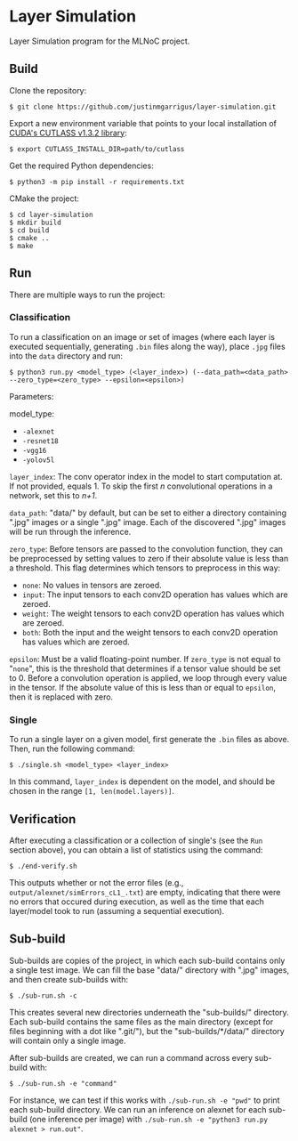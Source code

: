 # Layer Simulation 

Layer Simulation program for the MLNoC project. 

## Build 

Clone the repository: 

`$ git clone https://github.com/justinmgarrigus/layer-simulation.git`

Export a new environment variable that points to your local installation of [CUDA's CUTLASS v1.3.2 library](https://github.com/NVIDIA/cutlass/tree/v1.3.2): 

`$ export CUTLASS_INSTALL_DIR=path/to/cutlass`

Get the required Python dependencies: 

`$ python3 -m pip install -r requirements.txt`

CMake the project: 

```
$ cd layer-simulation
$ mkdir build
$ cd build
$ cmake ..
$ make
```

## Run

There are multiple ways to run the project: 

### Classification

To run a classification on an image or set of images (where each layer is executed sequentially, generating `.bin` files along the way), place `.jpg` files into the `data` directory and run: 

`$ python3 run.py <model_type> (<layer_index>) (--data_path=<data_path> --zero_type=<zero_type> --epsilon=<epsilon>)`

Parameters: 

model_type: 
* `-alexnet` 
* `-resnet18`
* `-vgg16`
* `-yolov5l`

`layer_index`: The conv operator index in the model to start computation at. If not provided, equals 1. To skip the first _n_ convolutional operations in a network, set this to _n+1_. 

`data_path`: "data/" by default, but can be set to either a directory containing ".jpg" images or a single ".jpg" image. Each of the discovered ".jpg" images will be run through the inference.

`zero_type`: Before tensors are passed to the convolution function, they can be preprocessed by setting values to zero if their absolute value is less than a threshold. This flag determines which tensors to preprocess in this way: 
* `none`: No values in tensors are zeroed.
* `input`: The input tensors to each conv2D operation has values which are zeroed.
* `weight`: The weight tensors to each conv2D operation has values which are zeroed.
* `both`: Both the input and the weight tensors to each conv2D operation has values which are zeroed.

`epsilon`: Must be a valid floating-point number. If `zero_type` is not equal to "`none`", this is the threshold that determines if a tensor value should be set to 0. Before a convolution operation is applied, we loop through every value in the tensor. If the absolute value of this is less than or equal to `epsilon`, then it is replaced with zero.

### Single

To run a single layer on a given model, first generate the `.bin` files as above. Then, run the following command: 

`$ ./single.sh <model_type> <layer_index>` 

In this command, `layer_index` is dependent on the model, and should be chosen in the range `[1, len(model.layers)]`.

## Verification 

After executing a classification or a collection of single's (see the `Run` section above), you can obtain a list of statistics using the command: 

`$ ./end-verify.sh` 

This outputs whether or not the error files (e.g., `output/alexnet/simErrors_cL1_.txt`) are empty, indicating that there were no errors that occured during execution, as well as the time that each layer/model took to run (assuming a sequential execution). 

## Sub-build

Sub-builds are copies of the project, in which each sub-build contains only a single test image. We can fill the base "data/" directory with ".jpg" images, and then create sub-builds with: 

`$ ./sub-run.sh -c`

This creates several new directories underneath the "sub-builds/" directory. Each sub-build contains the same files as the main directory (except for files beginning with a dot like ".git/"), but the "sub-builds/*/data/" directory will contain only a single image.

After sub-builds are created, we can run a command across every sub-build with: 

`$ ./sub-run.sh -e "command"`

For instance, we can test if this works with `./sub-run.sh -e "pwd"` to print each sub-build directory. We can run an inference on alexnet for each sub-build (one inference per image) with `./sub-run.sh -e "python3 run.py alexnet > run.out"`.
